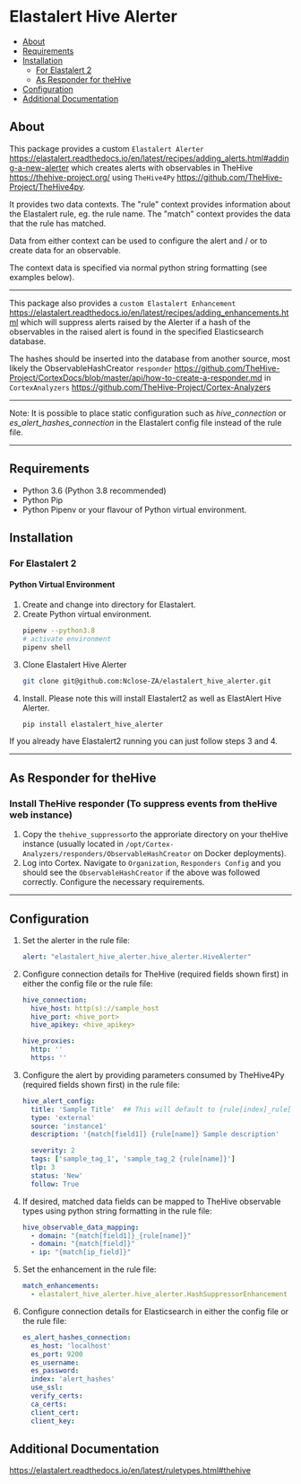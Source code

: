 # Elastalert Hive Alerter

- [About](#About)
- [Requirements](#Requirements)
- [Installation](#Installation)
    * [For Elastalert 2](#For-Elastalert-2)
    * [As Responder for theHive](#As-Responder-for-theHive)
- [Configuration](#Configuration)
- [Additional Documentation](#Additional-Documentation)

## About

This package provides a custom `Elastalert Alerter`
<https://elastalert.readthedocs.io/en/latest/recipes/adding_alerts.html#adding-a-new-alerter> which creates alerts with observables in TheHive <https://thehive-project.org/> using `TheHive4Py` <https://github.com/TheHive-Project/TheHive4py>.

It provides two data contexts. The "rule" context provides information about the Elastalert rule,
eg. the rule name. The "match" context provides the data that the rule has matched.

Data from either context can be used to configure the alert and / or to create data for an observable.

The context data is specified via normal python string formatting (see examples below).

----

This package also provides a `custom Elastalert Enhancement` <https://elastalert.readthedocs.io/en/latest/recipes/adding_enhancements.html> which will suppress alerts raised by the Alerter if a hash of the observables in the raised alert is found in the specified Elasticsearch database.

The hashes should be inserted into the database from another source, most likely the ObservableHashCreator `responder` <https://github.com/TheHive-Project/CortexDocs/blob/master/api/how-to-create-a-responder.md> in `CortexAnalyzers` <https://github.com/TheHive-Project/Cortex-Analyzers>

----

Note: It is possible to place static configuration such as *hive_connection* or *es_alert_hashes_connection* in the Elastalert config file instead of the rule file.

----


## Requirements

- Python 3.6 (Python 3.8 recommended)
- Python Pip
- Python Pipenv or your flavour of Python virtual environment.

## Installation
### For Elastalert 2

#### Python Virtual Environment

1. Create and change into directory for Elastalert.
2. Create Python virtual environment.
    ```bash
    pipenv --python3.8
    # activate environment
    pipenv shell
    ```
3. Clone Elastalert Hive Alerter
    ```bash
    git clone git@github.com:Nclose-ZA/elastalert_hive_alerter.git
    ```
4. Install. Please note this will install Elastalert2 as well as ElastAlert Hive Alerter.
    ```bash
    pip install elastalert_hive_alerter
    ```

If you already have Elastalert2 running you can just follow steps 3 and 4.

 
----

## As Responder for theHive
### Install TheHive responder (To suppress events from theHive web instance)

 1. Copy the `thehive_suppressor`to the approriate directory on your theHive instance (usually located in `/opt/Cortex-Analyzers/responders/ObservableHashCreator` on Docker deployments).
 2. Log into Cortex. Navigate to `Organization`, `Responders Config` and you should see the `ObservableHashCreator` if the above was followed correctly. Configure the necessary requirements.

----
## Configuration

1. Set the alerter in the rule file:
    ```yaml
    alert: "elastalert_hive_alerter.hive_alerter.HiveAlerter"
    ```

2. Configure connection details for TheHive (required fields shown first) in either the config file or the rule file:
    ```yaml
    hive_connection:
      hive_host: http(s)://sample_host
      hive_port: <hive_port>
      hive_apikey: <hive_apikey>

    hive_proxies:
      http: ''
      https: ''
    ```

3. Configure the alert by providing parameters consumed by TheHive4Py (required fields shown first) in the rule file:
    ```yaml
    hive_alert_config:
      title: 'Sample Title'  ## This will default to {rule[index]_rule[name]} if not provided
      type: 'external'
      source: 'instance1'
      description: '{match[field1]} {rule[name]} Sample description'

      severity: 2
      tags: ['sample_tag_1', 'sample_tag_2 {rule[name]}']
      tlp: 3
      status: 'New'
      follow: True
    ```

4. If desired, matched data fields can be mapped to TheHive observable types using python string formatting in the rule file:
    ```yaml
    hive_observable_data_mapping:
      - domain: "{match[field1]}_{rule[name]}"
      - domain: "{match[field]}"
      - ip: "{match[ip_field]}"
    ```

5. Set the enhancement in the rule file:
    ```yaml
    match_enhancements:
      - elastalert_hive_alerter.hive_alerter.HashSuppressorEnhancement
    ```

6. Configure connection details for Elasticsearch in either the config file or the rule file:
    ```yaml
    es_alert_hashes_connection:
      es_host: 'localhost'
      es_port: 9200
      es_username:
      es_password:
      index: 'alert_hashes'
      use_ssl:
      verify_certs:
      ca_certs:
      client_cert:
      client_key:
    ```

## Additional Documentation

https://elastalert.readthedocs.io/en/latest/ruletypes.html#thehive
